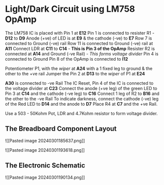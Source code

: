 # Light/Dark Circuit using LM758 OpAmp 

The LM758 IC is placed with Pin 1 at **E12**
Pin 1 is connected to resister R1 - **D12** to **D9**
Anode (+ve) of LED is at **E9** & the cathode (-ve) to **E7**
Row 7 is connected to Ground (-ve) rail
Row 11 is connected to Ground (-ve) rail at **A11**
Connect LDR at **C11** to **C14** - **This is Pin 3 of the OpAmp**
Resister R2 is connected at **A14** and  Ground (-ve Rail) - *This forms voltage divider*
Pin 4 is connected to Ground
Pin 8 of the OpAmp is connected to **I12**

Potentiometer P1, with the *wiper* at **A24** with a 1 fixed leg to ground & the other to the +ve rail
Jumper the Pin 2 at **D13** to the *wiper* of P1 at **E24**


**A30** is connected to -ve Rail
The IC Reset, Pin 4 of the IC is connected to the voltage divider at **C23**
Connect the anode (+ve leg) of the green LED to Pin 3 at **C14** and the cathode (-ve leg) to **C16**
Connect 1 leg of R2 to **B16** and the other to the -ve Rail
To indicate darkness, connect the cathode (-ve) leg of the Red LED to **D14** and the anode to **D7**
Place R4 at **C7** and the +ve Rail.

Use a 503 - 50Kohm Pot, LDR and 4.7Kohm resistor to form voltage divider.
## The Breadboard Component Layout

![[Pasted image 20240301185637.png]]


![[Pasted image 20240301193618.png]]

## The Electronic Schematic ##

![[Pasted image 20240301190134.png]]


